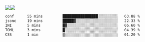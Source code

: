 <div style="display: flex; flex-direction: row;">
<img style="height: auto; width: auto;" class="img" src="https://raw.githubusercontent.com/blazepp/github-stats/master/generated/overview.svg#gh-dark-mode-only" />
<img style="height: auto; width: auto;" class="img" src="https://raw.githubusercontent.com/blazepp/github-stats/master/generated/languages.svg#gh-dark-mode-only" />
</div>

<div style="display: flex; flex-direction: row;">
<!--START_SECTION:waka-->

```txt
conf      55 mins         ████████████████░░░░░░░░░   63.88 %
jsonc     19 mins         █████▓░░░░░░░░░░░░░░░░░░░   22.33 %
INI       5 mins          █▓░░░░░░░░░░░░░░░░░░░░░░░   06.60 %
TOML      3 mins          █░░░░░░░░░░░░░░░░░░░░░░░░   04.39 %
CSS       1 min           ▒░░░░░░░░░░░░░░░░░░░░░░░░   01.20 %
```

<!--END_SECTION:waka-->
</div>
